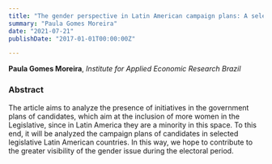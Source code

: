 ```yaml
---
title: "The gender perspective in Latin American campaign plans: A selection based on legislative elections in 2020"
summary: "Paula Gomes Moreira"
date: "2021-07-21"
publishDate: "2017-01-01T00:00:00Z"

---
```


**Paula Gomes Moreira**, *Institute for Applied Economic Research Brazil*

### Abstract

The article aims to analyze the presence of initiatives in the government plans of candidates, which aim at the inclusion of more women in the Legislative, since in Latin America they are a minority in this space. To this end, it will be analyzed the campaign plans of candidates in selected legislative Latin American countries. In this way, we hope to contribute to the greater visibility of the gender issue during the electoral period.